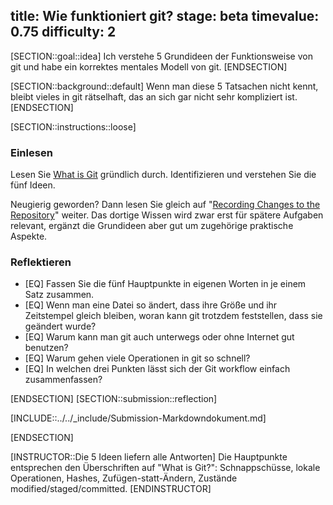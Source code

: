 title: Wie funktioniert git?
stage: beta
timevalue: 0.75
difficulty: 2
---

[SECTION::goal::idea]
Ich verstehe 5 Grundideen der Funktionsweise von git und habe ein korrektes
mentales Modell von git.
[ENDSECTION]

[SECTION::background::default]
Wenn man diese 5 Tatsachen nicht kennt, bleibt vieles in git rätselhaft,
das an sich gar nicht sehr kompliziert ist.
[ENDSECTION]

[SECTION::instructions::loose]

### Einlesen

Lesen Sie [What is Git](https://git-scm.com/book/en/v2/Getting-Started-What-is-Git%3F) gründlich durch.
Identifizieren und verstehen Sie die fünf Ideen.

Neugierig geworden?
Dann lesen Sie gleich auf
"[Recording Changes to the Repository](https://git-scm.com/book/en/v2/Git-Basics-Recording-Changes-to-the-Repository)" 
weiter.
Das dortige Wissen wird zwar erst für spätere Aufgaben relevant, ergänzt die Grundideen
aber gut um zugehörige praktische Aspekte.

### Reflektieren

- [EQ] Fassen Sie die fünf Hauptpunkte in eigenen Worten in je einem Satz zusammen.
- [EQ] Wenn man eine Datei so ändert, dass ihre Größe und ihr Zeitstempel gleich bleiben,
  woran kann git trotzdem feststellen, dass sie geändert wurde?
- [EQ] Warum kann man git auch unterwegs oder ohne Internet gut benutzen?
- [EQ] Warum gehen viele Operationen in git so schnell?
- [EQ] In welchen drei Punkten lässt sich der Git workflow einfach zusammenfassen?


[ENDSECTION]
[SECTION::submission::reflection]

[INCLUDE::../../_include/Submission-Markdowndokument.md]

[ENDSECTION]

[INSTRUCTOR::Die 5 Ideen liefern alle Antworten]
Die Hauptpunkte entsprechen den Überschriften auf "What is Git?": 
Schnappschüsse, lokale Operationen, Hashes, Zufügen-statt-Ändern, Zustände modified/staged/committed.
[ENDINSTRUCTOR]

